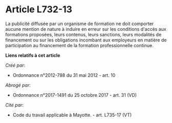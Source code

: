 # Article L732-13

La publicité diffusée par un organisme de formation ne doit comporter aucune mention de nature à induire en erreur sur les
conditions d'accès aux formations proposées, leurs contenus, leurs sanctions, leurs modalités de financement ou sur les
obligations incombant aux employeurs en matière de participation au financement de la formation professionnelle continue.

**Liens relatifs à cet article**

_Créé par_:

  - Ordonnance n°2012-788 du 31 mai 2012 - art. 10

_Abrogé par_:

  - Ordonnance n°2017-1491 du 25 octobre 2017 - art. 31 (VD)

_Cité par_:

  - Code du travail applicable à Mayotte. - art. L735-17 (VT)
